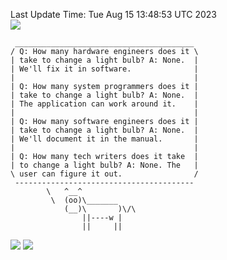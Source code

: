 Last Update Time: 
Tue Aug 15 13:48:53 UTC 2023
<br>![](https://img.shields.io/badge/%E5%A4%A7%E5%AE%B6-%E5%AE%89%E5%AE%89-green)<br>
```
 ________________________________________
/ Q: How many hardware engineers does it \
| take to change a light bulb? A: None.  |
| We'll fix it in software.              |
|                                        |
| Q: How many system programmers does it |
| take to change a light bulb? A: None.  |
| The application can work around it.    |
|                                        |
| Q: How many software engineers does it |
| take to change a light bulb? A: None.  |
| We'll document it in the manual.       |
|                                        |
| Q: How many tech writers does it take  |
| to change a light bulb? A: None. The   |
\ user can figure it out.                /
 ----------------------------------------
        \   ^__^
         \  (oo)\_______
            (__)\       )\/\
                ||----w |
                ||     ||
```
![](https://github-readme-stats.vercel.app/api?username=chenlitw)
![](https://github-readme-stats.vercel.app/api/top-langs/?username=chenlitw)
